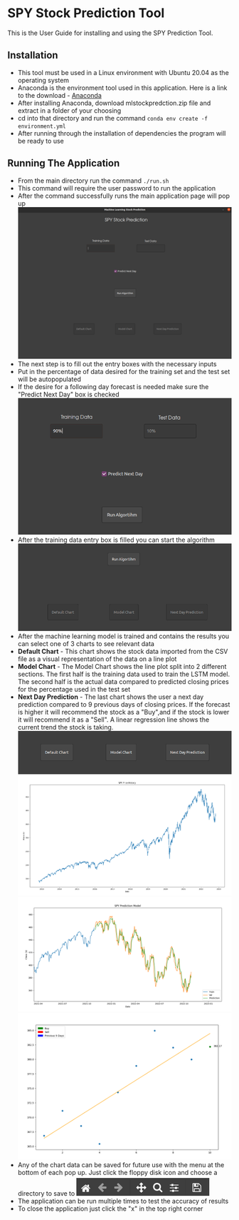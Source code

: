 # SPY Stock Prediction Tool
This is the User Guide for installing and using the SPY Prediction Tool.

## Installation
- This tool must be used in a Linux environment with Ubuntu 20.04 as the operating system
- Anaconda is the environment tool used in this application. Here is a link to the download - [Anaconda](https://www.anaconda.com/)
- After installing Anaconda, download mlstockpredction.zip file and extract in a folder of your choosing
- cd into that directory and run the command `conda env create -f environment.yml`
- After running through the installation of dependencies the program will be ready to use

## Running The Application
- From the main directory run the command `./run.sh`
- This command will require the user password to run the application
- After the command successfully runs the main application page will pop up
![](imgs/main.png)
- The next step is to fill out the entry boxes with the necessary inputs
- Put in the percentage of data desired for the training set and the test set will be autopopulated
- If the desire for a following day forecast is needed make sure the "Predict Next Day" box is checked
![](imgs/entryboxes.png)
- After the training data entry box is filled you can start the algorithm
![](imgs/runalgorithm.png)
- After the machine learning model is trained and contains the results you can select one of 3 charts to see relevant data
- **Default Chart** - This chart shows the stock data imported from the CSV file as a visual representation of the data on a line plot
- **Model Chart** - The Model Chart shows the line plot split into 2 different sections. The first half is the training data used to train the LSTM model. The second half is the actual data compared to predicted closing prices for the percentage used in the test set
- **Next Day Prediction** - The last chart shows the user a next day prediction compared to 9 previous days of closing prices. If the forecast is higher it will recommend the stock as a "Buy",and if the stock is lower it will recommend it as a "Sell". A linear regression line shows the current trend the stock is taking.
![](imgs/charts.png)
![](imgs/defaultchart.png)
![](imgs/modelchart.png)
![](imgs/nextdayprediction.png)
- Any of the chart data can be saved for future use with the menu at the bottom of each pop up. Just click the floppy disk icon and choose a directory to save to
![](imgs/chartmenu.png)
- The application can be run multiple times to test the accuracy of results
- To close the application just click the "x" in the top right corner
